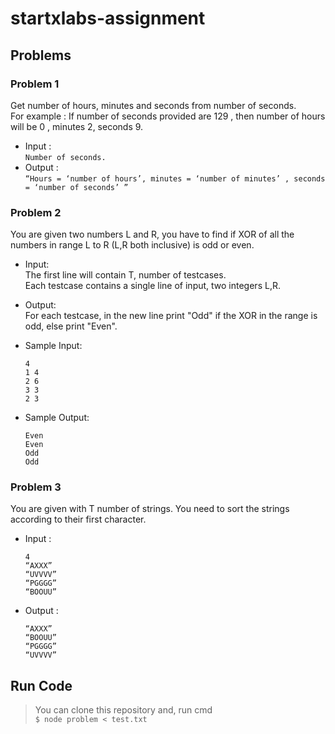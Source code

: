 # startxlabs-assignment  
## Problems  

### Problem 1
Get number of hours, minutes and seconds from number of seconds.  
For example :  If number of seconds provided are 129 , then number of hours will be 0 , minutes 2, seconds 9.  
* Input :  
`Number of seconds.`  
* Output :  
`“Hours = ‘number of hours’, minutes = ‘number of minutes’ , seconds = ‘number of seconds’ ” ` 
  
### Problem 2
You are given  two numbers L and R, you have to find if XOR of all the numbers in range L to R (L,R both inclusive) is odd or even.  
* Input:  
The first line will contain T, number of testcases.  
Each testcase contains a single line of input, two integers L,R.  
  
* Output:  
For each testcase, in the new line print "Odd" if the XOR in the range is odd, else print "Even".  
  
* Sample Input:  
  ````
  4
  1 4
  2 6
  3 3
  2 3
  ````
  
* Sample Output:  
  ````
  Even
  Even
  Odd
  Odd
  ````  
  
### Problem 3  
You are given with T number of strings. You need to sort the strings according to their first character.
* Input :
  ````
  4
  “AXXX”
  “UVVVV”
  “PGGGG”
  “BOOUU”
  ````

* Output :
  ````
  “AXXX”
  “BOOUU”
  “PGGGG”
  “UVVVV”
  ````
  
## Run Code  
> You can clone this repository and, run cmd  
`$ node problem < test.txt`
